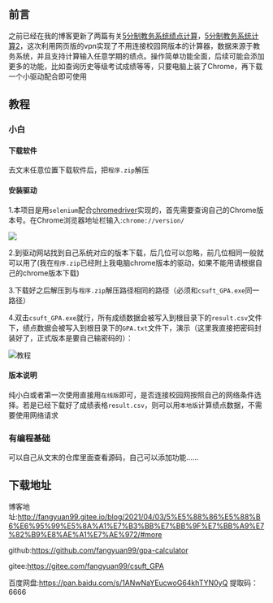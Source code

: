 ## 前言

之前已经在我的博客更新了两篇有关[5分制教务系统绩点计算](http://fangyuan99.gitee.io/blog/2020/10/14/%E6%95%99%E5%8A%A1%E7%B3%BB%E7%BB%9F%E7%BB%A9%E7%82%B9%E8%AE%A1%E7%AE%97/#more)，[5分制教务系统计算2](http://fangyuan99.gitee.io/blog/2021/04/03/5%E5%88%86%E5%88%B6%E6%95%99%E5%8A%A1%E7%B3%BB%E7%BB%9F%E7%BB%A9%E7%82%B9%E8%AE%A1%E7%AE%972/#more)，这次利用网页版的vpn实现了不用连接校园网版本的计算器，数据来源于教务系统，并且支持计算输入任意学期的绩点。操作简单功能全面，后续可能会添加更多的功能，比如查询历史等级考试成绩等等，只要电脑上装了Chrome，再下载一个小驱动配合即可使用

<!--more-->

## 教程

### 小白

#### 下载软件

去文末任意位置下载软件后，把`程序.zip`解压

#### 安装驱动

1.本项目是用`selenium`配合[chromedriver](http://npm.taobao.org/mirrors/chromedriver)实现的，首先需要查询自己的Chrome版本号。在Chrome浏览器地址栏输入:`chrome://version/`

![](https://i.vgy.me/IxEF2G.png)

2.到驱动网站找到自己系统对应的版本下载，后几位可以忽略，前几位相同一般就可以用了(我在`程序.zip`已经附上我电脑chrome版本的驱动，如果不能用请根据自己的chrome版本下载)

3.下载好之后解压到与`程序.zip`解压路径相同的路径（必须和`csuft_GPA.exe`同一路径）

4.双击`csuft_GPA.exe`就行，所有成绩数据会被写入到根目录下的`result.csv`文件下，绩点数据会被写入到根目录下的`GPA.txt`文件下，演示（这里我直接把密码封装好了，正式版本是要自己输密码的）：

![教程](https://i.vgy.me/uZyjl8.gif)

#### 版本说明

纯小白或者第一次使用直接用`在线版`即可，是否连接校园网按照自己的网络条件选择。若是已经下载好了成绩表格`result.csv`，则可以用`本地版`计算绩点数据，不需要使用网络请求

### 有编程基础

可以自己从文末的仓库里面查看源码，自己可以添加功能......

## 下载地址

博客地址:http://fangyuan99.gitee.io/blog/2021/04/03/5%E5%88%86%E5%88%B6%E6%95%99%E5%8A%A1%E7%B3%BB%E7%BB%9F%E7%BB%A9%E7%82%B9%E8%AE%A1%E7%AE%972/#more

github:https://github.com/fangyuan99/gpa-calculator

gitee:https://gitee.com/fangyuan99/csuft_GPA

百度网盘:https://pan.baidu.com/s/1ANwNaYEucwoG64khTYN0yQ  提取码：6666 
